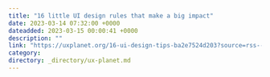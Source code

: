 ```yaml
---
title: "16 little UI design rules that make a big impact"
date: 2023-03-14 07:32:00 +0000
dateadded: 2023-03-15 00:00:41 +0000
description: ""
link: "https://uxplanet.org/16-ui-design-tips-ba2e7524d203?source=rss----819cc2aaeee0---4"
category:
directory: _directory/ux-planet.md
---
```


